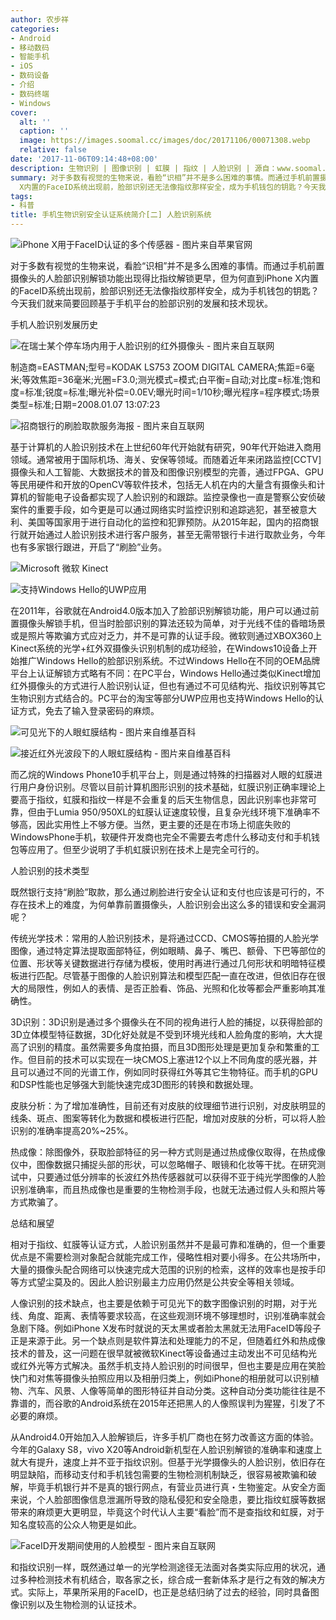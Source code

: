 ```yaml
---
author: 农步祥
categories:
- Android
- 移动数码
- 智能手机
- iOS
- 数码设备
- 介绍
- 数码终端
- Windows
cover:
  alt: ''
  caption: ''
  image: https://images.soomal.cc/images/doc/20171106/00071308.webp
  relative: false
date: '2017-11-06T09:14:48+08:00'
description: 生物识别 | 图像识别 | 虹膜 | 指纹 | 人脸识别 | 源自：www.soomal.com | 版权：原创 |  平均/总评分：06.63/53
summary: 对于多数有视觉的生物来说，看脸“识相”并不是多么困难的事情。而通过手机前置摄像头的人脸部识别解锁功能出现得比指纹解锁更早，但为何直到iPhone
  X内置的FaceID系统出现前，脸部识别还无法像指纹那样安全，成为手机钱包的钥匙？今天我们就来简要回顾基于手机平台的脸部识别的发展和技术现状。
tags:
- 科普
title: 手机生物识别安全认证系统简介[二] 人脸识别系统
---
```


![iPhone X用于FaceID认证的多个传感器 - 图片来自苹果官网](https://images.soomal.cc/images/doc/20171106/00071301.webp)



对于多数有视觉的生物来说，看脸“识相”并不是多么困难的事情。而通过手机前置摄像头的人脸部识别解锁功能出现得比指纹解锁更早，但为何直到iPhone X内置的FaceID系统出现前，脸部识别还无法像指纹那样安全，成为手机钱包的钥匙？今天我们就来简要回顾基于手机平台的脸部识别的发展和技术现状。



手机人脸识别发展历史



![在瑞士某个停车场内用于人脸识别的红外摄像头 - 图片来自互联网](https://images.soomal.cc/images/doc/20171106/00071302_01.webp)

制造商=EASTMAN;型号=KODAK LS753 ZOOM DIGITAL CAMERA;焦距=6毫米;等效焦距=36毫米;光圈=F3.0;测光模式=模式;白平衡=自动;对比度=标准;饱和度=标准;锐度=标准;曝光补偿=0.0EV;曝光时间=1/10秒;曝光程序=程序模式;场景类型=标准;日期=2008.01.07 13:07:23



![招商银行的刷脸取款服务海报 - 图片来自互联网](https://images.soomal.cc/images/doc/20171106/00071303_01.webp)



基于计算机的人脸识别技术在上世纪60年代开始就有研究，90年代开始进入商用领域。通常被用于国际机场、海关、安保等领域。而随着近年来闭路监控[CCTV]摄像头和人工智能、大数据技术的普及和图像识别模型的完善，通过FPGA、GPU等民用硬件和开放的OpenCV等软件技术，包括无人机在内的大量含有摄像头和计算机的智能电子设备都实现了人脸识别的和跟踪。监控录像也一直是警察公安侦破案件的重要手段，如今更是可以通过网络实时监控识别和追踪逃犯，甚至被意大利、美国等国家用于进行自动化的监控和犯罪预防。从2015年起，国内的招商银行就开始通过人脸识别技术进行客户服务，甚至无需带银行卡进行取款业务，今年也有多家银行跟进，开启了“刷脸”业务。



![Microsoft 微软 Kinect](https://images.soomal.cc/images/doc/20110407/00010047_01.webp)



![支持Windows Hello的UWP应用](https://images.soomal.cc/images/doc/20171106/00071304_01.webp)



在2011年，谷歌就在Android4.0版本加入了脸部识别解锁功能，用户可以通过前置摄像头解锁手机，但当时脸部识别的算法还较为简单，对于光线不佳的昏暗场景或是照片等欺骗方式应对乏力，并不是可靠的认证手段。微软则通过XBOX360上Kinect系统的光学+红外双摄像头识别机制的成功经验，在Windows10设备上开始推广Windows Hello的脸部识别系统。不过Windows Hello在不同的OEM品牌平台上认证解锁方式略有不同：在PC平台，Windows Hello通过类似Kinect增加红外摄像头的方式进行人脸识别认证，但也有通过不可见结构光、指纹识别等其它生物识别方式结合的。PC平台的淘宝等部分UWP应用也支持Windows Hello的认证方式，免去了输入登录密码的麻烦。



![可见光下的人眼虹膜结构 - 图片来自维基百科](https://images.soomal.cc/images/doc/20171106/00071305_01.webp)



![接近红外光波段下的人眼虹膜结构 - 图片来自维基百科](https://images.soomal.cc/images/doc/20171106/00071306_01.webp)



而乙烷的Windows Phone10手机平台上，则是通过特殊的扫描器对人眼的虹膜进行用户身份识别。尽管以目前计算机图形识别的技术基础，虹膜识别正确率理论上要高于指纹，虹膜和指纹一样是不会重复的后天生物信息，因此识别率也非常可靠，但由于Lumia 950/950XL的虹膜认证速度较慢，且复杂光线环境下准确率不够高，因此实用性上不够方便。当然，更主要的还是在市场上彻底失败的WindowsPhone手机，软硬件开发商也完全不需要去考虑什么移动支付和手机钱包等应用了。但至少说明了手机虹膜识别在技术上是完全可行的。



人脸识别的技术类型



既然银行支持“刷脸”取款，那么通过刷脸进行安全认证和支付也应该是可行的，不存在技术上的难度，为何单靠前置摄像头，人脸识别会出这么多的错误和安全漏洞呢？



传统光学技术：常用的人脸识别技术，是将通过CCD、CMOS等拍摄的人脸光学图像，通过特定算法提取面部特征，例如眼睛、鼻子、嘴巴、额骨、下巴等部位的位置、形状等关键数据进行存储为模板，使用时再进行通过几何形状和明暗特征模板进行匹配。尽管基于图像的人脸识别算法和模型匹配一直在改进，但依旧存在很大的局限性，例如人的表情、是否正脸看、饰品、光照和化妆等都会严重影响其准确性。



3D识别：3D识别是通过多个摄像头在不同的视角进行人脸的捕捉，以获得脸部的3D立体模型特征数据，3D化好处就是不受到环境光线和人脸角度的影响，大大提高了识别的精度。虽然需要多角度拍摄，而且3D图形处理是更加复杂和繁重的工作。但目前的技术可以实现在一块CMOS上塞进12个以上不同角度的感光器，并且可以通过不同的光谱工作，例如同时获得红外等其它生物特征。而手机的GPU和DSP性能也足够强大到能快速完成3D图形的转换和数据处理。



皮肤分析：为了增加准确性，目前还有对皮肤的纹理细节进行识别，对皮肤明显的线条、斑点、图案等转化为数据和模板进行匹配，增加对皮肤的分析，可以将人脸识别的准确率提高20%~25%。



热成像：除图像外，获取脸部特征的另一种方式则是通过热成像仪取得，在热成像仪中，图像数据只捕捉头部的形状，可以忽略帽子、眼镜和化妆等干扰。在研究测试中，只要通过低分辨率的长波红外热传感器就可以获得不亚于纯光学图像的人脸识别准确率，而且热成像也是重要的生物检测手段，也就无法通过假人头和照片等方式欺骗了。



总结和展望



相对于指纹、虹膜等认证方式，人脸识别虽然并不是最可靠和准确的，但一个重要优点是不需要检测对象配合就能完成工作，侵略性相对要小得多。在公共场所中，大量的摄像头配合网络可以快速完成大范围的识别的检索，这样的效率也是按手印等方式望尘莫及的。因此人脸识别最主力应用仍然是公共安全等相关领域。



人像识别的技术缺点，也主要是依赖于可见光下的数字图像识别的时期，对于光线、角度、距离、表情等要求较高，在这些观测环境不够理想时，识别准确率就会急剧下降。例如iPhone X发布时就说的天太黑或者脸太黑就无法用FaceID等段子正是来源于此。另一个缺点则是软件算法和处理能力的不足，但随着红外和热成像技术的普及，这一问题在很早就被微软Kinect等设备通过主动发出不可见结构光或红外光等方式解决。虽然手机支持人脸识别的时间很早，但也主要是应用在笑脸快门和对焦等摄像头拍照应用以及相册归类上，例如iPhone的相册就可以识别植物、汽车、风景、人像等简单的图形特征并自动分类。这种自动分类功能往往是不靠谱的，而谷歌的Android系统在2015年还把黑人的人像照误判为猩猩，引发了不必要的麻烦。



从Android4.0开始加入人脸解锁后，许多手机厂商也在努力改善这方面的体验。今年的Galaxy S8，vivo X20等Android新机型在人脸识别解锁的准确率和速度上就大有提升，速度上并不亚于指纹识别。但基于光学摄像头的人脸识别，依旧存在明显缺陷，而移动支付和手机钱包需要的生物检测机制缺乏，很容易被欺骗和破解，毕竟手机银行并不是真的银行网点，有营业员进行真・生物鉴定。从安全方面来说，个人脸部图像信息泄漏所导致的隐私侵犯和安全隐患，要比指纹虹膜等数据带来的麻烦更大更明显，毕竟这个时代认人主要“看脸”而不是查指纹和虹膜，对于知名度较高的公众人物更是如此。



![FaceID开发期间使用的人脸模型 - 图片来自互联网](https://images.soomal.cc/images/doc/20171106/00071307.webp)



和指纹识别一样，既然通过单一的光学检测途径无法面对各类实际应用的状况，通过多种检测技术有机结合，取各家之长，综合成一套新体系才是行之有效的解决方式。实际上，苹果所采用的FaceID，也正是总结归纳了过去的经验，同时具备图像识别以及生物检测的认证技术。